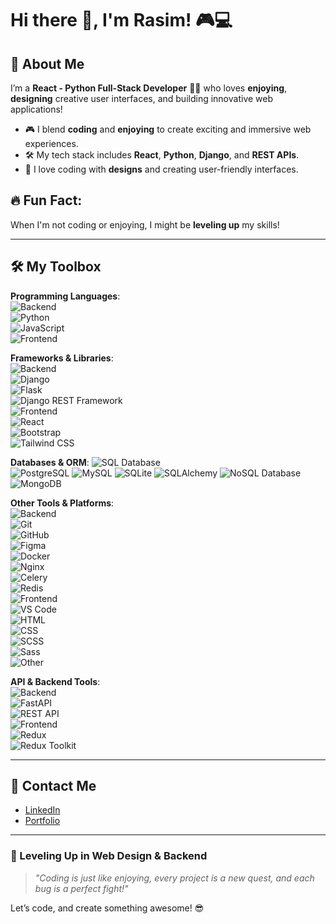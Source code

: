 # Hi there 👋, I'm Rasim! 🎮💻

## 🚀 About Me
I’m a **React - Python Full-Stack Developer** 👨‍💻 who loves **enjoying**, **designing** creative user interfaces, and building innovative web applications!

- 🎮 I blend **coding** and **enjoying** to create exciting and immersive web experiences.
- 🛠️ My tech stack includes **React**, **Python**, **Django**, and **REST APIs**.
- 🎨 I love coding with **designs** and creating user-friendly interfaces.

## 🔥 Fun Fact:
When I'm not coding or enjoying, I might be **leveling up** my skills!

---

## 🛠️ My Toolbox
**Programming Languages**:  
![Backend](https://img.shields.io/badge/-Backend-3776AB?style=for-the-badge&logo=python&logoColor=white)  
![Python](https://img.shields.io/badge/-Python-3776AB?style=for-the-badge&logo=python&logoColor=white)  
![JavaScript](https://img.shields.io/badge/-JavaScript-F7DF1E?style=for-the-badge&logo=javascript&logoColor=black)  
![Frontend](https://img.shields.io/badge/-Frontend-F7DF1E?style=for-the-badge&logo=javascript&logoColor=black)

**Frameworks & Libraries**:  
![Backend](https://img.shields.io/badge/-Backend-3776AB?style=for-the-badge&logo=python&logoColor=white)  
![Django](https://img.shields.io/badge/-Django-092E20?style=for-the-badge&logo=django&logoColor=white)  
![Flask](https://img.shields.io/badge/-Flask-000000?style=for-the-badge&logo=flask&logoColor=white)  
![Django REST Framework](https://img.shields.io/badge/-Django%20REST%20Framework-092E20?style=for-the-badge&logo=django&logoColor=white)  
![Frontend](https://img.shields.io/badge/-Frontend-F7DF1E?style=for-the-badge&logo=javascript&logoColor=black)  
![React](https://img.shields.io/badge/-React-61DAFB?style=for-the-badge&logo=react&logoColor=black)  
![Bootstrap](https://img.shields.io/badge/-Bootstrap-7952B3?style=for-the-badge&logo=bootstrap&logoColor=white)  
![Tailwind CSS](https://img.shields.io/badge/-Tailwind%20CSS-06B6D4?style=for-the-badge&logo=tailwindcss&logoColor=white)

**Databases & ORM**:
![SQL Database](https://img.shields.io/badge/-SQL%20Database-0072B8?style=for-the-badge&logo=mysql&logoColor=white)  
![PostgreSQL](https://img.shields.io/badge/-PostgreSQL-4169E1?style=for-the-badge&logo=postgresql&logoColor=white) 
![MySQL](https://img.shields.io/badge/-MySQL-4479A1?style=for-the-badge&logo=mysql&logoColor=white) 
![SQLite](https://img.shields.io/badge/-SQLite-003B57?style=for-the-badge&logo=sqlite&logoColor=white) 
![SQLAlchemy](https://img.shields.io/badge/-SQLAlchemy-000000?style=for-the-badge&logo=python&logoColor=white) 
![NoSQL Database](https://img.shields.io/badge/-NoSQL%20Database-47A248?style=for-the-badge&logo=mongodb&logoColor=white) 
![MongoDB](https://img.shields.io/badge/-MongoDB-47A248?style=for-the-badge&logo=mongodb&logoColor=white)

**Other Tools & Platforms**:  
![Backend](https://img.shields.io/badge/-Backend-3776AB?style=for-the-badge&logo=python&logoColor=white)  
![Git](https://img.shields.io/badge/-Git-F05032?style=for-the-badge&logo=git&logoColor=white)  
![GitHub](https://img.shields.io/badge/-GitHub-181717?style=for-the-badge&logo=github&logoColor=white)  
![Figma](https://img.shields.io/badge/-Figma-F24E1E?style=for-the-badge&logo=figma&logoColor=white)  
![Docker](https://img.shields.io/badge/-Docker-2496ED?style=for-the-badge&logo=docker&logoColor=white)  
![Nginx](https://img.shields.io/badge/-Nginx-269539?style=for-the-badge&logo=nginx&logoColor=white)  
![Celery](https://img.shields.io/badge/-Celery-37814A?style=for-the-badge&logo=celery&logoColor=white)  
![Redis](https://img.shields.io/badge/-Redis-DC382D?style=for-the-badge&logo=redis&logoColor=white)  
![Frontend](https://img.shields.io/badge/-Frontend-F7DF1E?style=for-the-badge&logo=javascript&logoColor=black)  
![VS Code](https://img.shields.io/badge/-VS%20Code-007ACC?style=for-the-badge&logo=visual-studio-code&logoColor=white)  
![HTML](https://img.shields.io/badge/-HTML5-E34F26?style=for-the-badge&logo=html5&logoColor=white)  
![CSS](https://img.shields.io/badge/-CSS3-1572B6?style=for-the-badge&logo=css3&logoColor=white)  
![SCSS](https://img.shields.io/badge/-SCSS-CC6699?style=for-the-badge&logo=sass&logoColor=white)  
![Sass](https://img.shields.io/badge/-Sass-CC6699?style=for-the-badge&logo=sass&logoColor=white)  
![Other](https://img.shields.io/badge/-Other-9B59B6?style=for-the-badge&logo=undefined&logoColor=white)  

**API & Backend Tools**:  
![Backend](https://img.shields.io/badge/-Backend-3776AB?style=for-the-badge&logo=python&logoColor=white)  
![FastAPI](https://img.shields.io/badge/-FastAPI-009688?style=for-the-badge&logo=fastapi&logoColor=white)  
![REST API](https://img.shields.io/badge/-REST%20API-009688?style=for-the-badge&logo=api&logoColor=white)  
![Frontend](https://img.shields.io/badge/-Frontend-F7DF1E?style=for-the-badge&logo=javascript&logoColor=black)  
![Redux](https://img.shields.io/badge/-Redux-764ABC?style=for-the-badge&logo=redux&logoColor=white)  
![Redux Toolkit](https://img.shields.io/badge/-Redux%20Toolkit-764ABC?style=for-the-badge&logo=redux&logoColor=white)

---

## 🎉 Contact Me

- [LinkedIn](https://www.linkedin.com/in/rasimabiyev/)
- [Portfolio](https://rasim-portfolio.vercel.app/)

---

### 🎯 Leveling Up in Web Design & Backend
> _"Coding is just like enjoying, every project is a new quest, and each bug is a perfect fight!"_

Let’s code, and create something awesome! 😎
